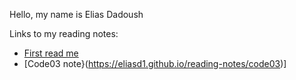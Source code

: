 Hello, my name is Elias Dadoush

Links to my reading notes:

- [First read me](https://eliasd1.github.io/reading-notes/)
- [Code03 note}(https://eliasd1.github.io/reading-notes/code03)]